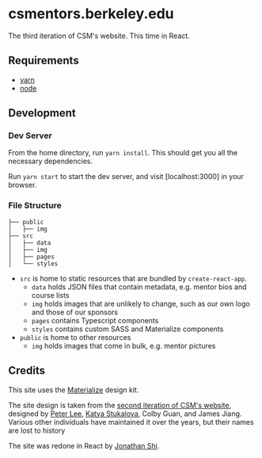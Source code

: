 # csmentors.berkeley.edu
The third iteration of CSM's website. This time in React.

## Requirements
- [yarn](https://yarnpkg.com/en/docs/install)
- [node](https://nodejs.org/en/)

## Development
### Dev Server
From the home directory, run `yarn install`. This should get you all the necessary dependencies.

Run `yarn start` to start the dev server, and visit [localhost:3000] in your browser.

### File Structure
```
├── public
│   ├── img
├── src
│   ├── data
│   ├── img
│   ├── pages
│   └── styles
```
- `src` is home to static resources that are bundled by `create-react-app`.
    - `data` holds JSON files that contain metadata, e.g. mentor bios and course lists
    - `img` holds images that are unlikely to change, such as our own logo and those of our sponsors
    - `pages` contains Typescript components
    - `styles` contains custom SASS and Materialize components
- `public` is home to other resources
    - `img` holds images that come in bulk, e.g. mentor pictures

## Credits
This site uses the [Materialize](https://materializecss.com/) design kit.

The site design is taken from the [second iteration of CSM's website](https://github.com/csmberkeley/csmberkeley.github.io), designed by [Peter Lee](http://www.peterlee.tech/), [Katya Stukalova](http://kstukalova.github.io/), Colby Guan, and James Jiang. Various other individuals have maintained it over the years, but their names are lost to history

The site was redone in React by [Jonathan Shi](http://jonathanshi.me/).
